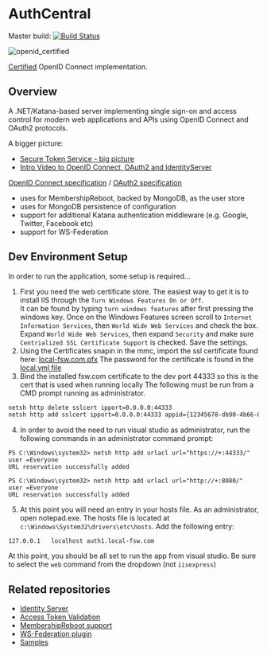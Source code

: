 # AuthCentral

Master build: [![Build Status](http://fswjenkins01.foodservicewarehouse.com:8080/buildStatus/icon?job=build_voltron_docs)](http://fswjenkins01.foodservicewarehouse.com:8080/job/build_voltron_docs/)

![openid_certified](https://cloud.githubusercontent.com/assets/1454075/7611268/4d19de32-f97b-11e4-895b-31b2455a7ca6.png)

[Certified](http://openid.net/certification/) OpenID Connect implementation.

## Overview ##

A .NET/Katana-based server implementing single sign-on and access control for modern web applications 
and APIs using OpenID Connect and OAuth2 protocols.

A bigger picture: 
* [Secure Token Service - big picture](https://identityserver.github.io/Documentation/docs/overview/bigPicture.html)
* [Intro Video to OpenID Connect, OAuth2 and IdentityServer](http://www.ndcvideos.com/#/app/video/2651)

[OpenID Connect specification](http://openid.net/specs/openid-connect-core-1_0.html) / [OAuth2 specification](http://tools.ietf.org/html/rfc6749 "OAuth2 specification")

* uses for MembershipReboot, backed by MongoDB, as the user store
* uses for MongoDB persistence of configuration
* support for additional Katana authentication middleware (e.g. Google, Twitter, Facebook etc)
* support for WS-Federation

## Dev Environment Setup ##

In order to run the application, some setup is required...

1. First you need the web certificate store.  The easiest way to get it is to install IIS through the `Turn Windows Features On or Off`.  
   It can be found by typing `turn windows features` after first pressing the windows key.  Once on the Windows Features screen scroll
   to `Internet Information Services`, then `World Wide Web Services` and check the box.  Expand `World Wide Web Services`, then expand
   `Security` and make sure `Centrialized SSL Certificate Support` is checked.  Save the settings.
2. Using the Certificates snapin in the mmc, import the ssl certificate found here:  [local-fsw.com.pfx](http://gitlab.fsw.com/ansible/fsw.cert/raw/master/files/local-fsw.com.pfx)
   The password for the certificate is found in the [local.yml file](http://gitlab.fsw.com/ansible/fsw.cert/blob/master/vars/local.yml#L5)
3. Bind the installed fsw.com certificate to the dev port 44333 so this is the cert that is used when
   running locally  The following must be run from a CMD prompt running as administrator.

```bash
netsh http delete sslcert ipport=0.0.0.0:44333
netsh http add sslcert ipport=0.0.0.0:44333 appid={12345678-db90-4b66-8b01-88f7af2e36bf} certhash=656de34b45066d8fc9d88a3952082a6121f80c82 certstorename=webhosting
```

4. In order to avoid the need to run visual studio as administrator, run the following commands in an administrator command prompt:

```
PS C:\Windows\system32> netsh http add urlacl url="https://+:44333/" user =Everyone
URL reservation successfully added

PS C:\Windows\system32> netsh http add urlacl url="http://+:8080/" user =Everyone
URL reservation successfully added
```

5. At this point you will need an entry in your hosts file.  As an administrator, open notepad.exe.  The hosts file is located at `c:\Windows\System32\drivers\etc\hosts`. Add the following entry:

```
127.0.0.1	localhost auth1.local-fsw.com
```
At this point, you should be all set to run the app from visual studio.  Be sure to select the `web` command from the dropdown (not `iisexpress`)

## Related repositories ##
* [Identity Server](https://github.com/identityserver/IdentityServer3)
* [Access Token Validation](https://github.com/identityserver/IdentityServer3.AccessTokenValidation)
* [MembershipReboot support](https://github.com/identityserver/IdentityServer3.MembershipReboot)
* [WS-Federation plugin](https://github.com/identityserver/IdentityServer3.WsFederation)
* [Samples](https://github.com/IdentityServer/IdentityServer3.Samples)